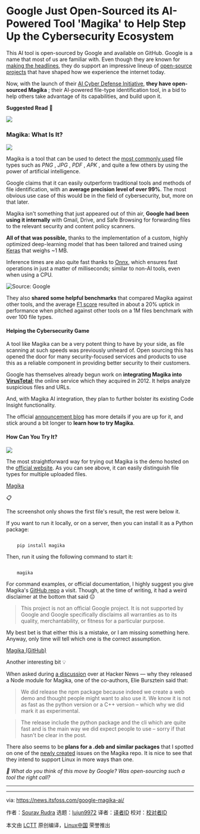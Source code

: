 [#]: subject: "Google Just Open-Sourced its AI-Powered Tool 'Magika' to Help Step Up the Cybersecurity Ecosystem"
[#]: via: "https://news.itsfoss.com/google-magika-ai/"
[#]: author: "Sourav Rudra https://news.itsfoss.com/author/sourav/"
[#]: collector: "lujun9972/lctt-scripts-1705972010"
[#]: translator: " "
[#]: reviewer: " "
[#]: publisher: " "
[#]: url: " "

Google Just Open-Sourced its AI-Powered Tool 'Magika' to Help Step Up the Cybersecurity Ecosystem
======
This AI tool is open-sourced by Google and available on GitHub.
Google is a name that most of us are familiar with. Even though they are known for [making the headlines][1], they do support an impressive lineup of [open-source projects][2] that have shaped how we experience the internet today.

Now, with the launch of their [AI Cyber Defense Initiative][3], **they have open-sourced Magika** ; their AI-powered file-type identification tool, in a bid to help others take advantage of its capabilities, and build upon it.

**Suggested Read** 📖

![][4]

### Magika: What Is It?

![][5]

Magika is a tool that can be used to detect the [most commonly used][6] file types such as _PNG_ , _JPG_ , _PDF_ , _APK_ , and quite a few others by using the power of artificial intelligence.

Google claims that it can easily outperform traditional tools and methods of file identification, with an **average precision level of over 99%**. The most obvious use case of this would be in the field of cybersecurity, but, more on that later.

Magika isn't something that just appeared out of thin air, **Google had been using it internally** with Gmail, Drive, and Safe Browsing for forwarding files to the relevant security and content policy scanners.

**All of that was possible,** thanks to the implementation of a custom, highly optimized deep-learning model that has been tailored and trained using [Keras][7] that weighs ~1 MB.

Inference times are also quite fast thanks to [Onnx][8], which ensures fast operations in just a matter of milliseconds; similar to non-AI tools, even when using a CPU.

![Source: Google][9]

They also **shared some helpful benchmarks** that compared Magika against other tools, and the average [F1 score][10] resulted in about a 20% uptick in performance when pitched against other tools on a 1M files benchmark with over 100 file types.

#### Helping the Cybersecurity Game

A tool like Magika can be a very potent thing to have by your side, as file scanning at such speeds was previously unheard of. Open sourcing this has opened the door for many security-focused services and products to use this as a reliable component in providing better security to their customers.

Google has themselves already begun work on **integrating Magika into** [**VirusTotal**][11]; the online service which they acquired in 2012. It helps analyze suspicious files and URLs.

And, with Magika AI integration, they plan to further bolster its existing Code Insight functionality.

The official [announcement blog][12] has more details if you are up for it, and stick around a bit longer to **learn how to try Magika**.

#### How Can You Try It?

![][13]

The most straightforward way for trying out Magika is the demo hosted on the [official website][14]. As you can see above, it can easily distinguish file types for multiple uploaded files.

[Magika][14]

📋

The screenshot only shows the first file's result, the rest were below it.

If you want to run it locally, or on a server, then you can install it as a Python package:

```

    pip install magika

```

Then, run it using the following command to start it:

```

    magika

```

For command examples, or official documentation, I highly suggest you give Magika's [GitHub repo][15] a visit. Though, at the time of writing, it had a weird disclaimer at the bottom that said 😐

> This project is not an official Google project. It is not supported by Google and Google specifically disclaims all warranties as to its quality, merchantability, or fitness for a particular purpose.

My best bet is that either this is a mistake, or I am missing something here. Anyway, only time will tell which one is the correct assumption.

[Magika (GitHub)][15]

Another interesting bit 💡

When asked during [a discussion][16] over at Hacker News — why they released a Node module for Magika, one of the co-authors, Elie Bursztein said that:

> We did release the npm package because indeed we create a web demo and thought people might want to also use it. We know it is not as fast as the python version or a C++ version – which why we did mark it as experimental.

> The release include the python package and the cli which are quite fast and is the main way we did expect people to use – sorry if that hasn't be clear in the post.

There also seems to be **plans for a .deb and similar packages** that I spotted on one of the [newly created][17] issues on the Magika repo. It is nice to see that they intend to support Linux in more ways than one.

_💬 What do you think of this move by Google? Was open-sourcing such a tool the right call?_

* * *

--------------------------------------------------------------------------------

via: https://news.itsfoss.com/google-magika-ai/

作者：[Sourav Rudra][a]
选题：[lujun9972][b]
译者：[译者ID](https://github.com/译者ID)
校对：[校对者ID](https://github.com/校对者ID)

本文由 [LCTT](https://github.com/LCTT/TranslateProject) 原创编译，[Linux中国](https://linux.cn/) 荣誉推出

[a]: https://news.itsfoss.com/author/sourav/
[b]: https://github.com/lujun9972
[1]: https://news.itsfoss.com/google-chrome-incognito-mode/
[2]: https://opensource.google/projects
[3]: https://blog.google/technology/safety-security/google-ai-cyber-defense-initiative/
[4]: https://news.itsfoss.com/content/images/size/w256h256/2022/08/android-chrome-192x192.png
[5]: https://news.itsfoss.com/content/images/2024/02/Magika_a.jpg
[6]: https://developer.mozilla.org/en-US/docs/Web/HTTP/Basics_of_HTTP/MIME_types/Common_types
[7]: https://keras.io/
[8]: https://onnx.ai/
[9]: https://news.itsfoss.com/content/images/2024/02/Magika_b.jpg
[10]: https://en.wikipedia.org/wiki/F-score
[11]: https://www.virustotal.com/
[12]: https://opensource.googleblog.com/2024/02/magika-ai-powered-fast-and-efficient-file-type-identification.html
[13]: https://news.itsfoss.com/content/images/2024/02/Magika_d.jpg
[14]: https://google.github.io/magika/
[15]: https://github.com/google/magika
[16]: https://news.ycombinator.com/item?id=39391688
[17]: https://github.com/google/magika/issues/37

